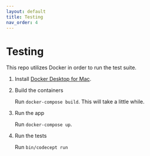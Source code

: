 ```yaml
---
layout: default
title: Testing
nav_order: 4
---
```


# Testing

This repo utilizes Docker in order to run the test suite.

1. Install [Docker Desktop for Mac](https://docs.docker.com/docker-for-mac/install/).

2. Build the containers

    Run `docker-compose build`. This will take a little while.

3. Run the app

    Run `docker-compose up`.

4. Run the tests

    Run `bin/codecept run`
